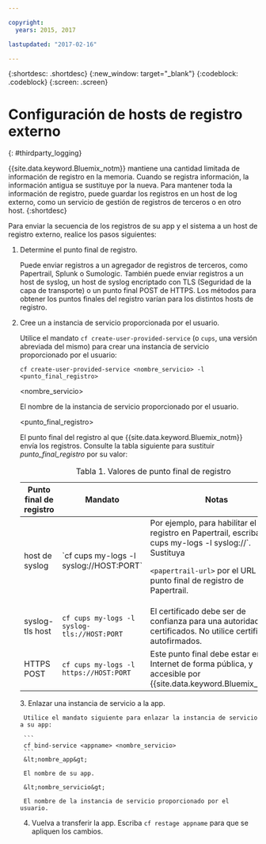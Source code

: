 ```yaml
---

copyright:
  years: 2015, 2017

lastupdated: "2017-02-16"

---
```



{:shortdesc: .shortdesc}
{:new_window: target="_blank"}
{:codeblock: .codeblock}
{:screen: .screen}


# Configuración de hosts de registro externo
{: #thirdparty_logging}

{{site.data.keyword.Bluemix_notm}} mantiene una cantidad limitada de información de registro en la memoria. Cuando se registra información, la información antigua se sustituye por la nueva. Para mantener toda la información de registro, puede guardar los registros en un host de log externo, como un servicio de gestión de registros de terceros o en otro host.
{:shortdesc}

Para enviar la secuencia de los registros de su app y el sistema a un host de registro externo, realice los pasos siguientes:

  1. Determine el punto final de registro.

	 Puede enviar registros a un agregador de registros de terceros, como Papertrail, Splunk o Sumologic. También puede enviar
registros a un host de syslog, un host de syslog encriptado con TLS (Seguridad de la capa de transporte) o un punto final POST de HTTPS. Los métodos para
obtener los puntos finales del registro varían para los distintos hosts de registro.

  2. Cree un a instancia de servicio proporcionada por el usuario.

	 Utilice el mandato `cf create-user-provided-service` (o `cups`, una versión abreviada del mismo)
para crear una instancia de servicio proporcionado por el usuario:
	 ```
	 cf create-user-provided-service <nombre_servicio> -l <punto_final_registro>
	 ```
	 &lt;nombre_servicio&gt;

	 El nombre de la instancia de servicio proporcionado por el usuario.

	 &lt;punto_final_registro&gt;

	 El punto final del registro al que {{site.data.keyword.Bluemix_notm}} envía los registros. Consulte la tabla siguiente
para sustituir *punto_final_registro* por su valor:

	 <table>
	 <caption>Tabla 1. Valores de punto final de registro</caption>
     <thead>
     <tr>
     <th>Punto final de registro</th>
     <th>Mandato</th>
	 <th>Notas</th>
     </tr>
     </thead>
     <tbody>
     <tr>
     <td>host de syslog</td>
     <td>`cf cups my-logs -l syslog://HOST:PORT`</td>
	 <td>Por ejemplo, para habilitar el registro en Papertrail, escriba `cf cups my-logs -l syslog://<papertrail-url>`. Sustituya
`<papertrail-url>` por el URL de su punto final de registro de Papertrail.</td>
     </tr>
	 <tr>
     <td>syslog-tls host</td>
     <td>`cf cups my-logs -l syslog-tls://HOST:PORT`</td>
	 <td>El certificado debe ser de confianza para una autoridad de certificados. No utilice certificados autofirmados.</td>
     </tr>
	 <tr>
     <td>HTTPS POST</td>
     <td>`cf cups my-logs -l https://HOST:PORT`</td>
	 <td>Este punto final debe estar en Internet de forma pública, y accesible por {{site.data.keyword.Bluemix_notm}}</td>
     </tr>
     </tbody>
     </table>
  3. Enlazar una instancia de servicio a la app.

	 Utilice el mandato siguiente para enlazar la instancia de servicio a su app:

	 ```
	 cf bind-service <appname> <nombre_servicio>
	 ```
	 &lt;nombre_app&gt;

	 El nombre de su app.

	 &lt;nombre_servicio&gt;

	 El nombre de la instancia de servicio proporcionado por el usuario.

  4. Vuelva a transferir la app. Escriba `cf restage appname` para que se apliquen los cambios.

